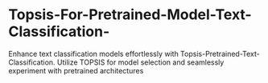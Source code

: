 # Topsis-For-Pretrained-Model-Text-Classification-
Enhance text classification models effortlessly with Topsis-Pretrained-Text-Classification. Utilize TOPSIS for model selection and seamlessly experiment with pretrained architectures
